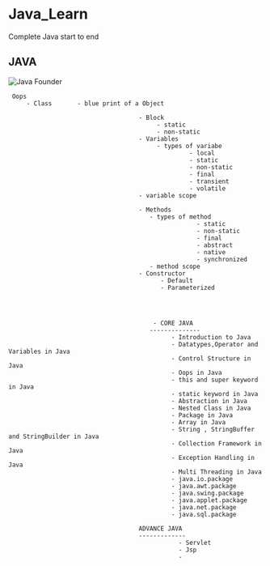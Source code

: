 # Java_Learn
Complete Java start to end 




JAVA
-----
![Java Founder](https://user-images.githubusercontent.com/78407424/130847933-7d5d01c2-6c67-492c-99dd-e45e182d4da4.jpg)

     Oops 
         - Class       - blue print of a Object
         
                                        - Block
                                             - static
                                             - non-static
                                        - Variables
                                             - types of variabe
                                                      - local
                                                      - static
                                                      - non-static
                                                      - final
                                                      - transient
                                                      - volatile
                                        - variable scope
                        
                                        - Methods
                                           - types of method 
                                                        - static  
                                                        - non-static
                                                        - final
                                                        - abstract
                                                        - native
                                                        - synchronized
                                           - method scope
                                        - Constructor
                                              - Default 
                                              - Parameterized
                                              



                                            - CORE JAVA 
                                           --------------
                                                 - Introduction to Java
                                                 - Datatypes,Operator and Variables in Java
                                                 - Control Structure in Java
                                                 - Oops in Java
                                                 - this and super keyword in Java
                                                 - static keyword in Java
                                                 - Abstraction in Java
                                                 - Nested Class in Java
                                                 - Package in Java
                                                 - Array in Java
                                                 - String , StringBuffer and StringBuilder in Java
                                                 - Collection Framework in Java
                                                 - Exception Handling in Java
                                                 - Multi Threading in Java
                                                 - java.io.package
                                                 - java.awt.package
                                                 - java.swing.package
                                                 - java.applet.package
                                                 - java.net.package
                                                 - java.sql.package
                                         
                                        ADVANCE JAVA
                                        -------------
                                                   - Servlet
                                                   - Jsp
                                                   - 
                                                 
                                                 
